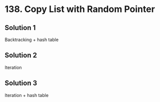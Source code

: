 # 138. Copy List with Random Pointer

## Solution 1

Backtracking + hash table

## Solution 2

Iteration

## Solution 3

Iteration + hash table
